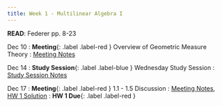 ```yaml
---
title: Week 1 - Multilinear Algebra I
---
```

**READ**: Federer pp. 8-23

Dec 10
: **Meeting**{: .label .label-red } Overview of Geometric Measure Theory
  : [Meeting Notes](#)
  
Dec 14
: **Study Session**{: .label .label-blue } Wednesday Study Session
  : [Study Session Notes](#)

Dec 17
: **Meeting**{: .label .label-red } 1.1 - 1.5 Discussion
  : [Meeting Notes](#), [HW 1 Solution](#)
: **HW 1 Due**{: .label .label-red }
